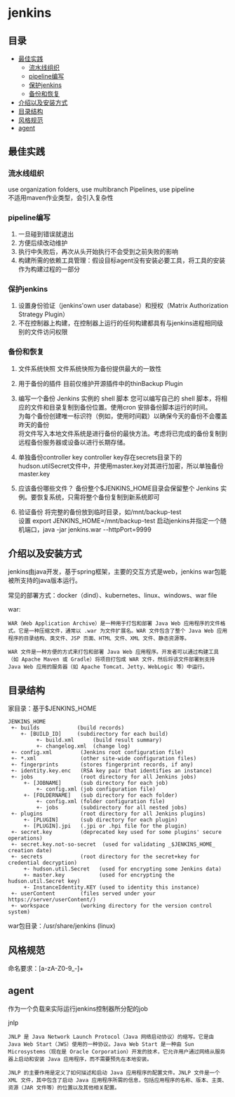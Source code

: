 # jenkins

## 目录

<!-- vim-markdown-toc GFM -->

* [最佳实践](#最佳实践)
    * [流水线组织](#流水线组织)
    * [pipeline编写](#pipeline编写)
    * [保护jenkins](#保护jenkins)
    * [备份和恢复](#备份和恢复)
* [介绍以及安装方式](#介绍以及安装方式)
* [目录结构](#目录结构)
* [风格规范](#风格规范)
* [agent](#agent)

<!-- vim-markdown-toc -->

## 最佳实践

### 流水线组织
use organization folders, use multibranch Pipelines, use pipeline   
不适用maven作业类型，会引入复杂性

### pipeline编写
1. 一旦碰到错误就退出
2. 方便后续改动维护
3. 执行中失败后，再次从头开始执行不会受到之前失败的影响
4. 构建所需的依赖工具管理：假设目标agent没有安装必要工具，将工具的安装作为构建过程的一部分

### 保护jenkins
1. 设置身份验证（jenkins'own user database）和授权（Matrix Authorization Strategy Plugin）
2. 不在控制器上构建，在控制器上运行的任何构建都具有与jenkins进程相同级别的文件访问权限

### 备份和恢复
1. 文件系统快照
文件系统快照为备份提供最大的一致性

2. 用于备份的插件
目前仅维护开源插件中的thinBackup Plugin 

3. 编写一个备份 Jenkins 实例的 shell 脚本
您可以编写自己的 shell 脚本，将相应的文件和目录复制到备份位置。使用cron 安排备份脚本运行的时间。  
为每个备份创建唯一标识符（例如，使用时间戳）以确保今天的备份不会覆盖昨天的备份  
将文件写入本地文件系统是进行备份的最快方法。考虑将已完成的备份复制到远程备份服务器或设备以进行长期存储。

4. 单独备份controller key
controller key存在secrets目录下的hudson.utilSecret文件中，并使用master.key对其进行加密，所以单独备份master.key

5. 应该备份哪些文件？
备份整个$JENKINS_HOME目录会保留整个 Jenkins 实例。要恢复系统，只需将整个备份复制到新系统即可

6. 验证备份
将完整的备份放到临时目录，如/mnt/backup-test  
设置 export JENKINS_HOME=/mnt/backup-test
启动jenkins并指定一个随机端口，java -jar jenkins.war --httpPort=9999

## 介绍以及安装方式
jenkins由java开发，基于spring框架，主要的交互方式是web，jenkins war包能被所支持的java版本运行。

常见的部署方式：docker（dind）、kubernetes、linux、windows、war file

war:
```
WAR（Web Application Archive）是一种用于打包和部署 Java Web 应用程序的文件格式。它是一种压缩文件，通常以 .war 为文件扩展名。WAR 文件包含了整个 Java Web 应用程序的目录结构、类文件、JSP 页面、HTML 文件、XML 文件、静态资源等。

WAR 文件是一种方便的方式来打包和部署 Java Web 应用程序。开发者可以通过构建工具（如 Apache Maven 或 Gradle）将项目打包成 WAR 文件，然后将该文件部署到支持 Java Web 应用的服务器（如 Apache Tomcat、Jetty、WebLogic 等）中运行。
```

## 目录结构
家目录：基于$JENKINS_HOME
```
JENKINS_HOME
 +- builds            (build records)
    +- [BUILD_ID]     (subdirectory for each build)
         +- build.xml      (build result summary)
         +- changelog.xml  (change log)
 +- config.xml         (Jenkins root configuration file)
 +- *.xml              (other site-wide configuration files)
 +- fingerprints       (stores fingerprint records, if any)
 +- identity.key.enc   (RSA key pair that identifies an instance)
 +- jobs               (root directory for all Jenkins jobs)
     +- [JOBNAME]      (sub directory for each job)
         +- config.xml (job configuration file)
     +- [FOLDERNAME]   (sub directory for each folder)
         +- config.xml (folder configuration file)
         +- jobs       (subdirectory for all nested jobs)
 +- plugins            (root directory for all Jenkins plugins)
     +- [PLUGIN]       (sub directory for each plugin)
     +- [PLUGIN].jpi   (.jpi or .hpi file for the plugin)
 +- secret.key         (deprecated key used for some plugins' secure operations)
 +- secret.key.not-so-secret  (used for validating _$JENKINS_HOME_ creation date)
 +- secrets            (root directory for the secret+key for credential decryption)
     +- hudson.util.Secret   (used for encrypting some Jenkins data)
     +- master.key           (used for encrypting the hudson.util.Secret key)
     +- InstanceIdentity.KEY (used to identity this instance)
 +- userContent        (files served under your https://server/userContent/)
 +- workspace          (working directory for the version control system)
```

war包目录：/usr/share/jenkins (linux)

## 风格规范
命名要求：[a-zA-Z0-9_-]+

## agent
作为一个负载来实际运行jenkins控制器所分配的job

jnlp
```
JNLP 是 Java Network Launch Protocol（Java 网络启动协议）的缩写。它是由 Java Web Start（JWS）使用的一种协议。Java Web Start 是一种由 Sun Microsystems（现在是 Oracle Corporation）开发的技术，它允许用户通过网络从服务器上启动和安装 Java 应用程序，而不需要预先在本地安装。

JNLP 的主要作用是定义了如何描述和启动 Java 应用程序的配置文件。JNLP 文件是一个 XML 文件，其中包含了启动 Java 应用程序所需的信息，包括应用程序的名称、版本、主类、资源（JAR 文件等）的位置以及其他相关配置。

